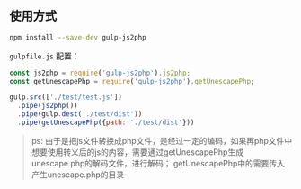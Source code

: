 ## 使用方式

```bash
npm install --save-dev gulp-js2php
```

`gulpfile.js` 配置：

```javascript
const js2php = require('gulp-js2php').js2php;
const getUnescapePhp = require('gulp-js2php').getUnescapePhp;

gulp.src(['./test/test.js'])
  .pipe(js2php())
  .pipe(gulp.dest('./test/dist'))
  .pipe(getUnescapePhp({path: './test/dist'}))

```

> ps: 由于是把js文件转换成php文件，是经过一定的编码，如果再php文件中想要使用转义后的js的内容，需要通过getUnescapePhp生成unescape.php的解码文件，进行解码；
getUnescapePhp中的需要传入产生unescape.php的目录

